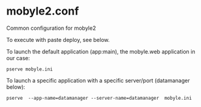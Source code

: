 mobyle2.conf
============

Common configuration for mobyle2

To execute with paste deploy, see below.

To launch the default application (app:main), the mobyle.web application in our case:

    pserve mobyle.ini


To launch a specific application with a specific server/port (datamanager below):

    pserve  --app-name=datamanager --server-name=datamanager  mobyle.ini
